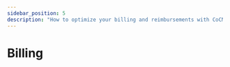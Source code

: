 ```yaml
---
sidebar_position: 5
description: "How to optimize your billing and reimbursements with CoCM"
---
```


# Billing

